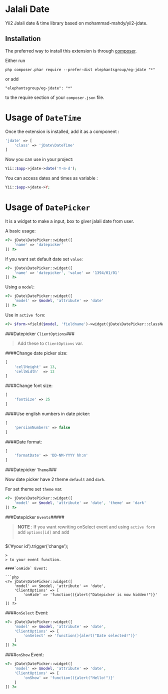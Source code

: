 Jalali Date
===========
Yii2 Jalali date & time library based on mohammad-mahdy/yii2-jdate.

Installation
------------

The preferred way to install this extension is through [composer](http://getcomposer.org/download/).

Either run

```
php composer.phar require --prefer-dist elephantsgroup/eg-jdate "*"
```

or add

```
"elephantsgroup/eg-jdate": "*"
```

to the require section of your `composer.json` file.


Usage of `DateTime`
===================

Once the extension is installed, add it as a component  :

```php
'jdate' => [
	'class' => 'jDate\DateTime'
]
```

Now you can use in your project:

```php
Yii::$app->jdate->date('Y-m-d');
```

You can access dates and times as variable :

```php
Yii::$app->jdate->Y;
```

Usage of `DatePicker`
=====================

It is a widget to make a input, box to giver jalali date from user.

A basic usage:

```php
<?= jDate\DatePicker::widget([
	'name' => 'datepicker'
]) ?>
```

If you want set default date set `value`:

```php
<?= jDate\DatePicker::widget([
	'name' => 'datepicker', 'value' => '1394/01/01'
]) ?>
```

Using a `model`:

```php
<?= jDate\DatePicker::widget([
	'model' => $model, 'attribute' => 'date'
]) ?>
```

Use in `active form`:

```php
<?= $form->field($model, 'fieldname')->widget(jDate\DatePicker::className()) ?>
```

###Datepicker `ClientOptions`###

> Add these to `ClientOptions` var.

####Change date picker size:

```php
[
	'cellHeight' => 13,
	'cellWidth'  => 13
]
```

####Change font size:

```php
[
	'fontSize' => 25
]
```

####Use english numbers in date picker:

```php
[
	'persianNumbers' => false
]
```

####Date format:

```php
[
	'formatDate' => 'DD-NM-YYYY hh:m'
]
```

###Datepicker `Theme`###

Now date picker have 2 theme `default` and `dark`.

For set theme set `theme` var.

```php
<?= jDate\DatePicker::widget([
	'model' => $model, 'attribute' => 'date', 'theme' => 'dark'
]) ?>
```

###Datepicker `Events`#####

> **NOTE** : If you want rewriting onSelect event and using `active form` add `options[id]` and add 
> 
> ```javascript
$('#your id').trigger('change');
```
> 
> to your event function.

####`onHide` Event:

```php
<?= jDate\DatePicker::widget([
	'model' => $model, 'attribute' => 'date',
	'ClientOptions' => [
		'onHide' => 'function(){alert("Datepicker is now hidden!")}'
	]
]) ?>
```
####`onSelect` Event:

```php
<?= jDate\DatePicker::widget([
	'model' => $model, 'attribute' => 'date',
	'ClientOptions' => [
		'onSelect' => 'function(){alert("Date selected!")}'
	]
]) ?>
```

####`onShow` Event:

```php
<?= jDate\DatePicker::widget([
	'model' => $model, 'attribute' => 'date',
	'ClientOptions' => [
		'onShow' => 'function(){alert("Hello!")}'
	]
]) ?>
```
